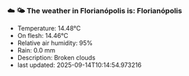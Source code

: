 ### ☁️ 🌤️  The weather in Florianópolis is: Florianópolis

- Temperature: 14.48°C
- On flesh: 14.46°C
- Relative air humidity: 95%
- Rain: 0.0 mm
- Description: Broken clouds
- last updated: 2025-09-14T10:14:54.973216
